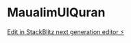 # MaualimUlQuran

[Edit in StackBlitz next generation editor ⚡️](https://stackblitz.com/~/github.com/haseeb4091/MaualimUlQuran)